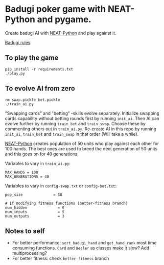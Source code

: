 # Badugi poker game with NEAT-Python and pygame.

Create badugi AI with [NEAT-Python](https://neat-python.readthedocs.io/en/latest/) and play against it.

[Badugi rules](https://en.wikipedia.org/wiki/Badugi)

## To play the game

```
pip install -r requirements.txt
./play.py
```

## To evolve AI from zero

```
rm swap.pickle bet.pickle
./train_ai.py
```

"Swapping cards" and "betting" -skills evolve separately. Initialize swapping cards capability without betting rounds first by running `init_ai`. Then AI can evolve further by running `train_bet` and `train_swap`. Choose these by commenting others out in `train_ai.py`. Re-create AI in this repo by running `init_ai`, `train_bet` and `train_swap` in that order (Will take a while).

[NEAT-Python](https://neat-python.readthedocs.io/en/latest/) creates population of 50 units who play against each other for 100 hands. The best ones are used to breed the next generation of 50 units and this goes on for 40 generations.

Variables to vary in `train_ai.py`:

```
MAX_HANDS = 100
MAX_GENERATIONS = 40
```

Variables to vary in `config-swap.txt` or `config-bet.txt`:

```
pop_size              = 50

# If modifying fitness functions (better-fitness branch)
num_hidden              = 0
num_inputs              = 5
num_outputs             = 3
```

## Notes to self

- For better performance: `sort_badugi_hand` and `get_hand_rank` most time consuming functions. `Card` and `Dealer` as classes make it slow? Add multiprocessing?
- For better fitness: check `better-fitness` branch
